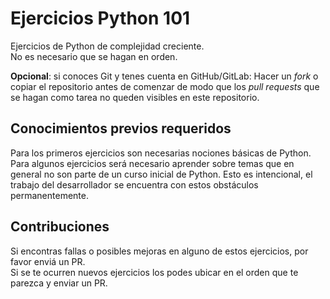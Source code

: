 # Ejercicios Python 101

Ejercicios de Python de complejidad creciente.  
No es necesario que se hagan en orden.  

**Opcional**: si conoces Git y tenes cuenta en GitHub/GitLab:
Hacer un _fork_ o copiar el repositorio antes de comenzar
de modo que los _pull requests_ que se hagan como tarea
no queden visibles en este repositorio.  

## Conocimientos previos requeridos

Para los primeros ejercicios son necesarias nociones básicas de Python.  
Para algunos ejercicios será necesario aprender sobre temas que en general
no son parte de un curso inicial de Python. Esto es intencional, el trabajo
del desarrollador se encuentra con estos obstáculos permanentemente.  

## Contribuciones

Si encontras fallas o posibles mejoras en alguno de estos ejercicios, por favor enviá un PR.  
Si se te ocurren nuevos ejercicios los podes ubicar en el orden que te parezca y enviar un PR.  
